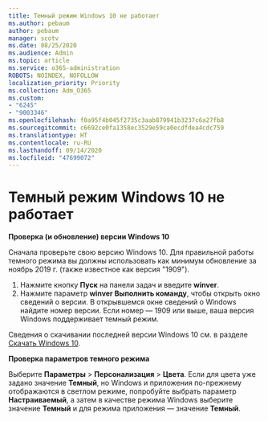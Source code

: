 ```yaml
---
title: Темный режим Windows 10 не работает
ms.author: pebaum
author: pebaum
manager: scotv
ms.date: 08/25/2020
ms.audience: Admin
ms.topic: article
ms.service: o365-administration
ROBOTS: NOINDEX, NOFOLLOW
localization_priority: Priority
ms.collection: Adm_O365
ms.custom:
- "6245"
- "9003346"
ms.openlocfilehash: f0a95f4b045f2735c3aab879941b3237c6a27fb8
ms.sourcegitcommit: c6692ce0fa1358ec3529e59ca0ecdfdea4cdc759
ms.translationtype: HT
ms.contentlocale: ru-RU
ms.lasthandoff: 09/14/2020
ms.locfileid: "47699072"
---
```

# <a name="windows-10-dark-mode-does-not-work"></a>Темный режим Windows 10 не работает

**Проверка (и обновление) версии Windows 10**

Сначала проверьте свою версию Windows 10. Для правильной работы темного режима вы должны использовать как минимум обновление за ноябрь 2019 г. (также известное как версия "1909").  

1. Нажмите кнопку **Пуск** на панели задач и введите  **winver**. 
2. Нажмите параметр **winver Выполнить команду**, чтобы открыть окно сведений о версии.
    В открывшемся окне сведений о Windows найдите номер версии. Если номер — 1909 или выше, ваша версия Windows поддерживает темный режим.

Сведения о скачивании последней версии Windows 10 см. в разделе [Скачать Windows 10](https://www.microsoft.com/software-download/windows10).

**Проверка параметров темного режима**

Выберите **Параметры** > **Персонализация** > **Цвета**. Если для цвета уже задано значение **Темный**, но Windows и приложения по-прежнему отображаются в светлом режиме, попробуйте выбрать параметр **Настраиваемый**, а затем в качестве режима Windows выберите значение **Темный** и для режима приложения — значение **Темный**.